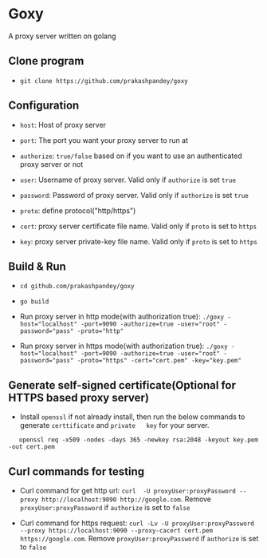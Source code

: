 # Goxy

A proxy server written on golang

## Clone program

- `git clone https://github.com/prakashpandey/goxy`

## Configuration

- `host`: Host of proxy server

- `port`: The port you want your proxy server to run at

- `authorize`: `true/false` based on if you want to use an authenticated proxy server or not

- `user`: Username of proxy server. Valid only if `authorize` is set `true`

- `password`: Password of proxy server. Valid only if `authorize` is set `true`

- `proto`: define protocol("http/https")

- `cert`: proxy server certificate file name. Valid only if `proto` is set to `https`

- `key`: proxy server private-key file name. Valid only if `proto` is set to `https`

## Build & Run

- `cd github.com/prakashpandey/goxy`

- `go build`

- Run proxy server in http mode(with authorization true): `./goxy -host="localhost" -port=9090 -authorize=true -user="root" -password="pass" -proto="http"`

- Run proxy server in https mode(with authorization true): `./goxy -host="localhost" -port=9090 -authorize=true -user="root" -password="pass" -proto="https" -cert="cert.pem" -key="key.pem"`

## Generate self-signed certificate(Optional for HTTPS based proxy server)
 
 - Install `openssl` if not already install, then run the below commands to generate `certtificate` and `private   key` for your server.

 ```
    openssl req -x509 -nodes -days 365 -newkey rsa:2048 -keyout key.pem -out cert.pem
```

## Curl commands for testing 

- Curl command for get http url: `curl  -U proxyUser:proxyPassword --proxy http://localhost:9090 http://google.com`. Remove `proxyUser:proxyPassword` if `authorize` is set to `false`

- Curl command for https request: `curl -Lv -U proxyUser:proxyPassword --proxy https://localhost:9090 --proxy-cacert cert.pem https://google.com`. Remove `proxyUser:proxyPassword` if `authorize` is set to `false`


